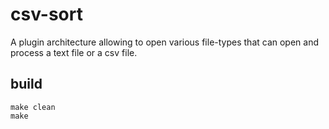 # csv-sort
A plugin architecture allowing to open various file-types that can open and process a text file or a csv file.

## build
```shell
make clean
make
```

